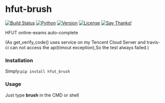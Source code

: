 # hfut-brush
[![Build Status](https://travis-ci.org/Jie-OY/hfut-brush.svg?branch=master)](https://travis-ci.org/Jie-OY/hfut-brush)
[![Python](https://img.shields.io/pypi/pyversions/hfut_brush.svg)](https://pypi.python.org/pypi/hfut_brush/)
[![Version](https://img.shields.io/pypi/v/hfut_brush.svg)](https://pypi.python.org/pypi/hfut_brush/)
[![License](https://img.shields.io/pypi/l/hfut_brush.svg)](https://pypi.python.org/pypi/hfut_brush/)
[![Say Thanks!](https://img.shields.io/badge/Say%20Thanks-!-1EAEDB.svg)](https://saythanks.io/to/Jie-OY)

HFUT online-exams auto-complete

(As get_verify_code() uses service on my Tencent Cloud Server and
travis-ci can not access the api(timout exception),So the test
always failed.)

### Installation

Simply:`pip install hfut_brush`

### Usage

Just type **brush** in the CMD or shell
